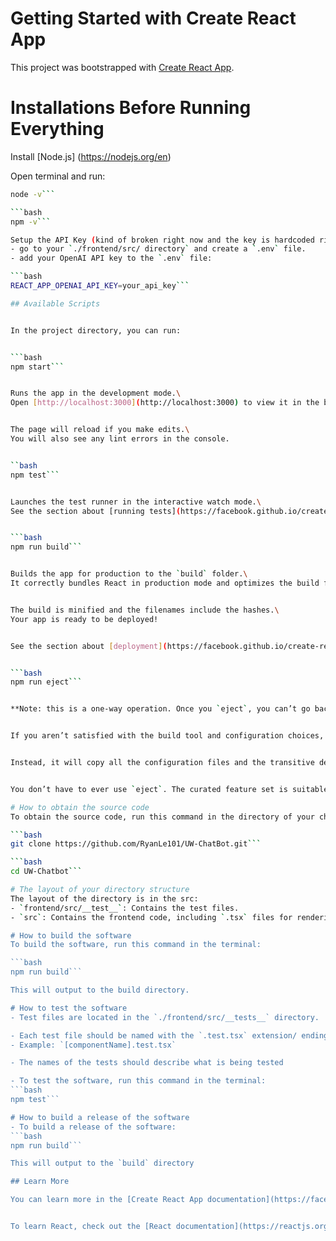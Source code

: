 # Getting Started with Create React App


This project was bootstrapped with [Create React App](https://github.com/facebook/create-react-app).

# Installations Before Running Everything
Install [Node.js] (https://nodejs.org/en)

Open terminal and run:

```bash
node -v```

```bash
npm -v```

Setup the API Key (kind of broken right now and the key is hardcoded right now in the `Chatbot.tsx` file)
- go to your `./frontend/src/ directory` and create a `.env` file.
- add your OpenAI API key to the `.env` file:

```bash
REACT_APP_OPENAI_API_KEY=your_api_key```

## Available Scripts


In the project directory, you can run:


```bash
npm start```


Runs the app in the development mode.\
Open [http://localhost:3000](http://localhost:3000) to view it in the browser.


The page will reload if you make edits.\
You will also see any lint errors in the console.


``bash
npm test```


Launches the test runner in the interactive watch mode.\
See the section about [running tests](https://facebook.github.io/create-react-app/docs/running-tests) for more information.


```bash
npm run build```


Builds the app for production to the `build` folder.\
It correctly bundles React in production mode and optimizes the build for the best performance.


The build is minified and the filenames include the hashes.\
Your app is ready to be deployed!


See the section about [deployment](https://facebook.github.io/create-react-app/docs/deployment) for more information.


```bash
npm run eject```


**Note: this is a one-way operation. Once you `eject`, you can’t go back!**


If you aren’t satisfied with the build tool and configuration choices, you can `eject` at any time. This command will remove the single build dependency from your project.


Instead, it will copy all the configuration files and the transitive dependencies (webpack, Babel, ESLint, etc) right into your project so you have full control over them. All of the commands except `eject` will still work, but they will point to the copied scripts so you can tweak them. At this point you’re on your own.


You don’t have to ever use `eject`. The curated feature set is suitable for small and middle deployments, and you shouldn’t feel obligated to use this feature. However we understand that this tool wouldn’t be useful if you couldn’t customize it when you are ready for it.

# How to obtain the source code
To obtain the source code, run this command in the directory of your choice:

```bash
git clone https://github.com/RyanLe101/UW-ChatBot.git```

```bash
cd UW-Chatbot```

# The layout of your directory structure
The layout of the directory is in the src:
- `frontend/src/__test__`: Contains the test files.
- `src`: Contains the frontend code, including `.tsx` files for rendering the components and `.css` files for customizing the website's styling after rendering.

# How to build the software
To build the software, run this command in the terminal:

```bash
npm run build```

This will output to the build directory.

# How to test the software
- Test files are located in the `./frontend/src/__tests__` directory.

- Each test file should be named with the `.test.tsx` extension/ ending.
- Example: `[componentName].test.tsx`

- The names of the tests should describe what is being tested

- To test the software, run this command in the terminal:
```bash
npm test```

# How to build a release of the software
- To build a release of the software:
```bash
npm run build```

This will output to the `build` directory

## Learn More

You can learn more in the [Create React App documentation](https://facebook.github.io/create-react-app/docs/getting-started).


To learn React, check out the [React documentation](https://reactjs.org/).